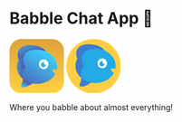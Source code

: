# Babble Chat App 💬
![Babble_Chat_iOS](Logo/babble_icon.png)
![Babble_Chat_Android](Logo/babble_icon_android.png)

Where you babble about almost everything!

